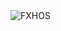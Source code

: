 <div align="justify">
<picture>
    <source media="(prefers-color-scheme: dark)" srcset="https://i.ibb.co/NdXTQqq5/output-gif.gif">
    <source media="(prefers-color-scheme: light)" srcset="https://i.ibb.co/NdXTQqq5/output-gif.gif">
    <img alt="FXHOS" src="https://i.ibb.co/NdXTQqq5/output-gif.gif">
</picture>
</div>